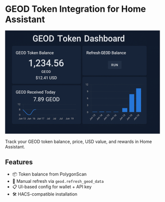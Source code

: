 # GEOD Token Integration for Home Assistant

![Dashboard Preview](assets/geod_dashboard_preview.png)

Track your GEOD token balance, price, USD value, and rewards in Home Assistant.

## Features
- 📦 Token balance from PolygonScan
- 🔁 Manual refresh via `geod.refresh_geod_data`
- 📋 UI-based config for wallet + API key
- 🛠️ HACS-compatible installation
